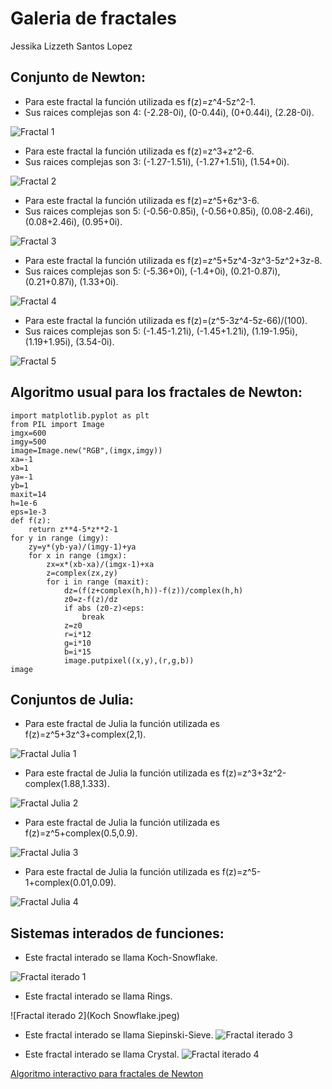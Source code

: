 # Galeria de fractales 
Jessika Lizzeth Santos Lopez 

## Conjunto de Newton:
* Para este fractal la función utilizada es f(z)=z^4-5z^2-1. 
* Sus raices complejas son 4: (-2.28-0i), (0-0.44i), (0+0.44i), (2.28-0i).

![Fractal 1](newton.png)

* Para este fractal la función utilizada es f(z)=z^3+z^2-6. 
* Sus raices complejas son 3: (-1.27-1.51i), (-1.27+1.51i), (1.54+0i).

![Fractal 2](Newton2.png)

* Para este fractal la función utilizada es f(z)=z^5+6z^3-6. 
* Sus raices complejas son 5: (-0.56-0.85i), (-0.56+0.85i), (0.08-2.46i), (0.08+2.46i), (0.95+0i).

![Fractal 3](Newton3.png)

* Para este fractal la función utilizada es f(z)=z^5+5z^4-3z^3-5z^2+3z-8. 
* Sus raices complejas son 5: (-5.36+0i), (-1.4+0i), (0.21-0.87i), (0.21+0.87i), (1.33+0i).

![Fractal 4](Newton4.png)

* Para este fractal la función utilizada es f(z)=(z^5-3z^4-5z-66)/(100).
* Sus raices complejas son 5: (-1.45-1.21i), (-1.45+1.21i), (1.19-1.95i), (1.19+1.95i), (3.54-0i).

![Fractal 5](Newton5.png)

## Algoritmo usual para los fractales de Newton:
````
import matplotlib.pyplot as plt
from PIL import Image
imgx=600
imgy=500
image=Image.new("RGB",(imgx,imgy))
xa=-1
xb=1
ya=-1
yb=1
maxit=14
h=1e-6
eps=1e-3
def f(z):
    return z**4-5*z**2-1
for y in range (imgy):
    zy=y*(yb-ya)/(imgy-1)+ya
    for x in range (imgx):
        zx=x*(xb-xa)/(imgx-1)+xa
        z=complex(zx,zy)
        for i in range (maxit):
            dz=(f(z+complex(h,h))-f(z))/complex(h,h)
            z0=z-f(z)/dz
            if abs (z0-z)<eps:
                break
            z=z0
            r=i*12
            g=i*10
            b=i*15
            image.putpixel((x,y),(r,g,b))
image
````
## Conjuntos de Julia:
* Para este fractal de Julia la función utilizada es f(z)=z^5+3z^3+complex(2,1).

![Fractal Julia 1](Julia_1.png)

* Para este fractal de Julia la función utilizada es f(z)=z^3+3z^2-complex(1.88,1.333).

![Fractal Julia 2](Julia2.png)

* Para este fractal de Julia la función utilizada es f(z)=z^5+complex(0.5,0.9).

![Fractal Julia 3](Julia3.png)

* Para este fractal de Julia la función utilizada es f(z)=z^5-1+complex(0.01,0.09).

![Fractal Julia 4](Julia4.png)

## Sistemas interados de funciones:
* Este fractal interado se llama Koch-Snowflake.

![Fractal iterado 1](konk.jpeg)

* Este fractal interado se llama Rings.

![Fractal iterado 2](Koch Snowflake.jpeg)

* Este fractal interado se llama Siepinski-Sieve.
![Fractal iterado 3](serpinski.jpg)

* Este fractal interado se llama Crystal.
![Fractal iterado 4](crystal.jpeg)

 [Algoritmo interactivo para fractales de Newton](Interact_Newton.html)

